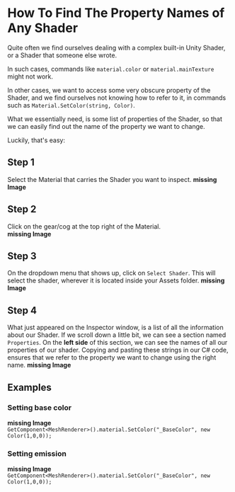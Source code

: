 How To Find The Property Names of Any Shader
===

Quite often we find ourselves dealing with a complex built-in Unity Shader, or a Shader that someone else wrote.  

In such cases, commands like `material.color` or `material.mainTexture` might not work.  

In other cases, we want to access some very obscure property of the Shader, and we find ourselves not knowing how to refer to it, in commands such as `Material.SetColor(string, Color)`.

What we essentially need, is some list of properties of the Shader, so that we can easily find out the name of the property we want to change.  

Luckily, that's easy:

Step 1
---
Select the Material that carries the Shader you want to inspect.
**missing Image**

Step 2
---
Click on the gear/cog at the top right of the Material.  
**missing Image**

Step 3
---
On the dropdown menu that shows up, click on `Select Shader`. This will select the shader, wherever it is located inside your Assets folder. **missing Image**

Step 4
---
What just appeared on the Inspector window, is a list of all the information about our Shader. If we scroll down a little bit, we can see a section named `Properties`. On the **left side** of this section, we can see the names of all our properties of our shader. Copying and pasting these strings in our C# code, ensures that we refer to the property we want to change using the right name.
**missing Image**

Examples
---
### Setting base color
**missing Image**  
`GetComponent<MeshRenderer>().material.SetColor("_BaseColor", new Color(1,0,0));`


### Setting emission
**missing Image**  
`GetComponent<MeshRenderer>().material.SetColor("_BaseColor", new Color(1,0,0));`


